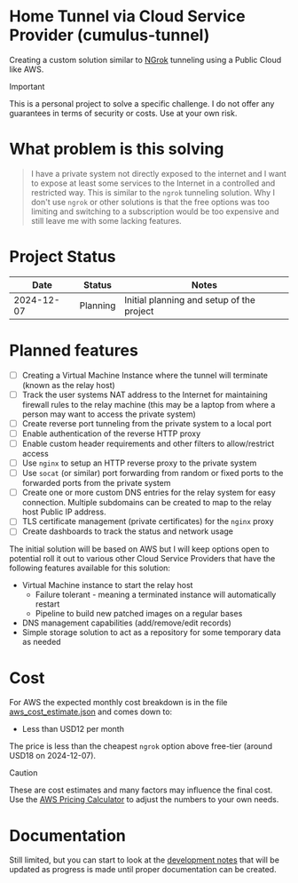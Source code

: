 # Home Tunnel via Cloud Service Provider (cumulus-tunnel)

Creating a custom solution similar to [NGrok](https://ngrok.com/our-product/secure-tunnels) tunneling using a Public Cloud like AWS.

> [!IMPORTANT]  
> This is a personal project to solve a specific challenge. I do not offer any guarantees in terms of security or costs. Use at your own risk.

# What problem is this solving

> I have a private system not directly exposed to the internet and I want to expose at least some services to the Internet in a controlled and restricted way. This is similar to the `ngrok` tunneling solution. Why I don't use `ngrok` or other solutions is that the free options was too limiting and switching to a subscription would be too expensive and still leave me with some lacking features.

# Project Status

| Date       | Status   | Notes                                     |
|------------|:--------:|-------------------------------------------|
| 2024-12-07 | Planning | Initial planning and setup of the project |

# Planned features

* [ ] Creating a Virtual Machine Instance where the tunnel will terminate (known as the relay host)
* [ ] Track the user systems NAT address to the Internet for maintaining firewall rules to the relay machine (this may be a laptop from where a person may want to access the private system)
* [ ] Create reverse port tunneling from the private system to a local port
* [ ] Enable authentication of the reverse HTTP proxy
* [ ] Enable custom header requirements and other filters to allow/restrict access
* [ ] Use `nginx` to setup an HTTP reverse proxy to the private system
* [ ] Use `socat` (or similar) port forwarding from random or fixed ports to the forwarded ports from the private system
* [ ] Create one or more custom DNS entries for the relay system for easy connection. Multiple subdomains can be created to map to the relay host Public IP address.
* [ ] TLS certificate management (private certificates) for the `nginx` proxy
* [ ] Create dashboards to track the status and network usage

The initial solution will be based on AWS but I will keep options open to potential roll it out to various other Cloud Service Providers that have the following features available for this solution:

* Virtual Machine instance to start the relay host
  * Failure tolerant - meaning a terminated instance will automatically restart
  * Pipeline to build new patched images on a regular bases
* DNS management capabilities (add/remove/edit records)
* Simple storage solution to act as a repository for some temporary data as needed

# Cost

For AWS the expected monthly cost breakdown is in the file [aws_cost_estimate.json](./aws_cost_estimate.json) and comes down to:

* Less than USD12 per month

The price is less than the cheapest `ngrok` option above free-tier (around USD18 on 2024-12-07).

> [!CAUTION]
> These are cost estimates and many factors may influence the final cost. Use the [AWS Pricing Calculator](https://calculator.aws/#/) to adjust the numbers to your own needs.

# Documentation

Still limited, but you can start to look at the [development notes](./DEV_NOTES.md) that will be updated as progress is made until proper documentation can be created.


